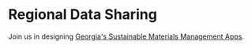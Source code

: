 # Regional Data Sharing

<!--
Learn more at [Georgia Smart Communities Challenge](http://smartcities.ipat.gatech.edu/georgia-smart) and participate 
-->

Join us in designing <a href="https://model.georgia.org/communities" style="white-space: nowrap">Georgia's Sustainable Materials Management Apps</a>.    
